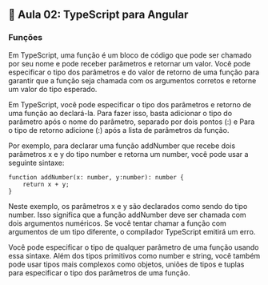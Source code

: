## 📝 Aula 02: TypeScript para Angular
### Funções
Em TypeScript, uma função é um bloco de código que pode ser chamado por seu nome e pode receber parâmetros e retornar um valor. Você pode especificar o tipo dos parâmetros e do valor de retorno de uma função para garantir que a função seja chamada com os argumentos corretos e retorne um valor do tipo esperado.

Em TypeScript, você pode especificar o tipo dos parâmetros e retorno de uma função ao declará-la. Para fazer isso, basta adicionar o tipo do parâmetro após o nome do parâmetro, separado por dois pontos (:) e Para o tipo de retorno adicione (:) após a lista de parâmetros da função.

Por exemplo, para declarar uma função addNumber que recebe dois parâmetros x e y do tipo number e retorna um number, você pode usar a seguinte sintaxe:

```
function addNumber(x: number, y:number): number {
    return x + y;
}
```
Neste exemplo, os parâmetros x e y são declarados como sendo do tipo number. Isso significa que a função addNumber deve ser chamada com dois argumentos numéricos. Se você tentar chamar a função com argumentos de um tipo diferente, o compilador TypeScript emitirá um erro.

Você pode especificar o tipo de qualquer parâmetro de uma função usando essa sintaxe. Além dos tipos primitivos como number e string, você também pode usar tipos mais complexos como objetos, uniões de tipos e tuplas para especificar o tipo dos parâmetros de uma função.

